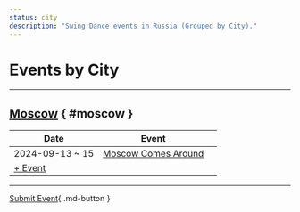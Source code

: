 ```yaml
---
status: city
description: "Swing Dance events in Russia (Grouped by City)."
---
```


# Events by City

---

## <a id=moscow></a>[Moscow](#moscow) { #moscow }

| Date | Event | |
| --- | --- | --- |
| 2024-09-13 ~ 15 | [Moscow Comes Around](moscow-comes-around-2024.md) |  |
| [+ Event](https://github.com/swingdance/events/issues/new?assignees=&labels=add+event&projects=&template=02-add_entity.yml&title=%5B2024%2Fru_RU%5D%20%3CName%3E&region=ru_RU&province=Moscow&city=Moscow&org_id=&date_starts=2024-&date_ends=2024-)

---

[Submit Event](https://github.com/swingdance/events/issues/new?assignees=&labels=add+event&projects=&template=02-add_entity.yml&title=%5Bru_RU%5D%20%3CName%3E&region=ru_RU&province=&city=&org_id=2024){ .md-button }
